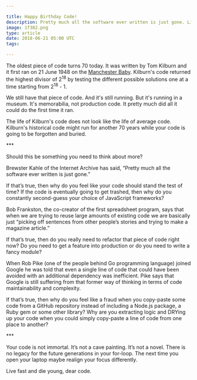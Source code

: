 ```yaml
---

title: Happy Birthday Code!
description: Pretty much all the software ever written is just gone. Live fast and die young, dear code.
image: 1f382.png
type: article
date: 2018-06-21 05:00 UTC
tags:

---
```


The oldest piece of code turns 70 today. It was written by Tom Kilburn and it first ran on 21 June 1948 on the [Manchester Baby](https://en.m.wikipedia.org/wiki/Manchester_Baby). Kilburn's code returned the highest divisor of 2<sup>18</sup> by testing the different possible solutions one at a time starting from 2<sup>18</sup> - 1.

We still have that piece of code. And it's still running. But it's running in a museum. It's memorabilia, not production code. It pretty much did all it could do the first time it ran.

The life of Kilburn's code does not look like the life of average code. Kilburn's historical code might run for another 70 years while your code is  going to be forgotten and buried.

\*\*\*

Should this be something you need to think about more?

Brewster Kahle of the Internet Archive has said, “Pretty much all the software ever written is just gone.”

If that’s true, then why do you feel like your code should stand the test of time? If the code is eventually going to get trashed, then why do you constantly second-guess your choice of JavaScript frameworks?

Bob Frankston, the co-creator of the first spreadsheet program, says that when we are trying to reuse large amounts of existing code we are basically just “picking off sentences from other people’s stories and trying to make a magazine article.”

If that’s true, then do you really need to refactor that piece of code right now? Do you need to get a feature into production or do you need to write a fancy module?

When Rob Pike (one of the people behind Go programming language) joined Google he was told that even a single line of code that could have been avoided with an additional dependency was inefficient. Pike says that Google is still suffering from that former way of thinking in terms of code maintainability and complexity.

If that’s true, then why do you feel like a fraud when you copy-paste some code from a GitHub repository instead of including	a Node.js package, a Ruby gem or some other library? Why are you extracting logic and DRYing up your code when you could simply copy-paste a line of code from one place to another?

\*\*\*

Your code is not immortal. It’s not a cave painting. It’s not a novel. There is no legacy for the future generations in your for-loop. The next time you open your laptop maybe realign your focus differently.

Live fast and die young, dear code.
